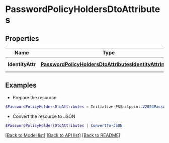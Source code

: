 # PasswordPolicyHoldersDtoAttributes
## Properties

Name | Type | Description | Notes
------------ | ------------- | ------------- | -------------
**IdentityAttr** | [**PasswordPolicyHoldersDtoAttributesIdentityAttrInner[]**](PasswordPolicyHoldersDtoAttributesIdentityAttrInner.md) | Attributes of PasswordPolicyHoldersDto | [optional] 

## Examples

- Prepare the resource
```powershell
$PasswordPolicyHoldersDtoAttributes = Initialize-PSSailpoint.V2024PasswordPolicyHoldersDtoAttributes  -IdentityAttr null
```

- Convert the resource to JSON
```powershell
$PasswordPolicyHoldersDtoAttributes | ConvertTo-JSON
```

[[Back to Model list]](../README.md#documentation-for-models) [[Back to API list]](../README.md#documentation-for-api-endpoints) [[Back to README]](../README.md)

